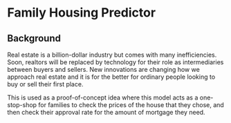 # Family Housing Predictor
## Background
Real estate is a billion-dollar industry but comes with many inefficiencies. Soon, realtors will be replaced by technology for their role as intermediaries between buyers and sellers. New innovations are changing how we approach real estate and it is for the better for ordinary people looking to buy or sell their first place.

This is used as a proof-of-concept idea where this model acts as a one-stop-shop for families to check the prices of the house that they chose, and then check their approval rate for the amount of mortgage they need.


